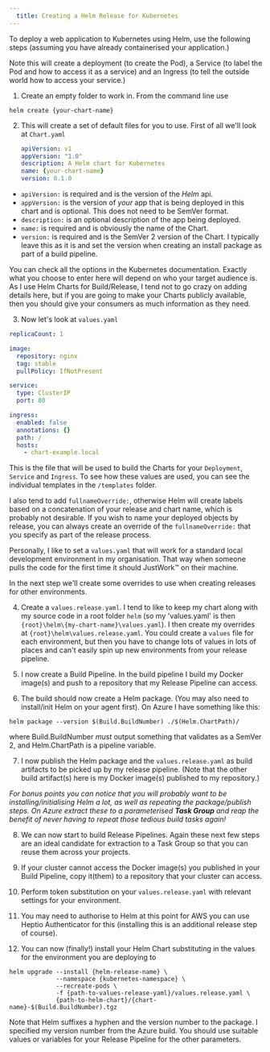 ```yaml
---
  title: Creating a Helm Release for Kubernetes
---
```


To deploy a web application to Kubernetes using Helm, use the following steps (assuming you have already containerised your application.)

Note this will create a deployment (to create the Pod), a Service (to label the Pod and how to access it as a service) and an Ingress
(to tell the outside world how to access your service.)

1. Create an empty folder to work in. From the command line use

```shell
helm create {your-chart-name}
```

2. This will create a set of default files for you to use. First of all we'll look at `Chart.yaml`

    ```yaml
    apiVersion: v1
    appVersion: "1.0"
    description: A Helm chart for Kubernetes
    name: {your-chart-name}
    version: 0.1.0
    ```

* `apiVersion:` is required and is the version of the _Helm_ api.
* `appVersion:` is the version of _your_ app that is being deployed in this chart and is optional.
This does not need to be SemVer format.
* `description:` is an optional description of the app being deployed.
* `name:` is required and is obviously the name of the Chart.
* `version:` is required and is the SemVer 2 version of the Chart. I typically leave this as it is and set the 
version when creating an install package as part of a build pipeline.

You can check all the options in the Kubernetes documentation. 
Exactly what you choose to enter here will depend on who your target audience is. 
As I use Helm Charts for Build/Release, I tend not to go crazy on adding details here, 
but if you are going to make your Charts publicly available, then you should give your consumers as much information as they need.

3. Now let's look at `values.yaml`

```yaml
replicaCount: 1

image:
  repository: nginx
  tag: stable
  pullPolicy: IfNotPresent

service:
  type: ClusterIP
  port: 80

ingress:
  enabled: false
  annotations: {}
  path: /
  hosts:
    - chart-example.local
```

This is the file that will be used to build the Charts for your `Deployment`, `Service` and `Ingress`. 
To see how these values are used, you can see the individual templates in the `/templates` folder.

I also tend to add `fullnameOverride:`, otherwise Helm will create labels based on a concatenation of your release and chart name, 
which is probably not desirable. 
If you wish to name your deployed objects by release, you can always create an override of the `fullnameOverride:` that you specify 
as part of the release process.

Personally, I like to set a `values.yaml` that will work for a standard local development environment in my organisation. 
That way when someone pulls the code for the first time it should JustWork&trade; on their machine.

In the next step we'll create some overrides to use when creating releases for other environments.

4. Create a `values.release.yaml`. I tend to like to keep my chart along with my source code in a root folder `helm` 
(so my 'values.yaml' is then `{root}\helm\{my-chart-name}\values.yaml`). 
I then create my overrides at `{root}\helm\values.release.yaml`.
You could create a `values` file for each environment, 
but then you have to change lots of values in lots of places and can't easily spin up new environments from your release pipeline.

5. I now create a Build Pipeline. In the build pipeline I build my Docker image(s) and push to a repository that my Release Pipeline 
can access.

6. The build should now create a Helm package. (You may also need to install/init Helm on your agent first). 
On Azure I have something like this:

```shell
helm package --version $(Build.BuildNumber) ./$(Helm.ChartPath)/
```

where Build.BuildNumber _must_ output something that validates as a SemVer 2, and Helm.ChartPath is a pipeline variable.

7. I now publish the Helm package and the `values.release.yaml` as build artifacts to be picked up by my release pipeline.
(Note that the other build artifact(s) here is my Docker image(s) published to my repository.)

_For bonus points you can notice that you will probably want to be installing/initialising Helm a lot, 
as well as repeating the package/publish steps. On Azure extract these to a parameterised **Task Group** and 
reap the benefit of never having to repeat those tedious build tasks again!_

8. We can now start to build Release Pipelines. 
Again these next few steps are an ideal candidate for extraction to a Task Group so that you can reuse them across your projects.

9. If your cluster cannot access the Docker image(s) you published in your Build Pipeline, copy it(them) to a repository that your
cluster can access.

10. Perform token substitution on your `values.release.yaml` with relevant settings for your environment.

11. You may need to authorise to Helm at this point for AWS you can use Heptio Authenticator for this 
(installing this is an additional release step of course).

12. You can now (finally!) install your Helm Chart substituting in the values for the environment you are deploying to

```shell
helm upgrade --install {helm-release-name} \
			 --namespace {kubernetes-namespace} \
			 --recreate-pods \
			 -f {path-to-values-release-yaml}/values.release.yaml \
			 {path-to-helm-chart}/{chart-name}-$(Build.BuildNumber).tgz 
```

Note that Helm suffixes a hyphen and the version number to the package. I specified my version number from the Azure build.
You should use suitable values or variables for your Release Pipeline for the other parameters.  
